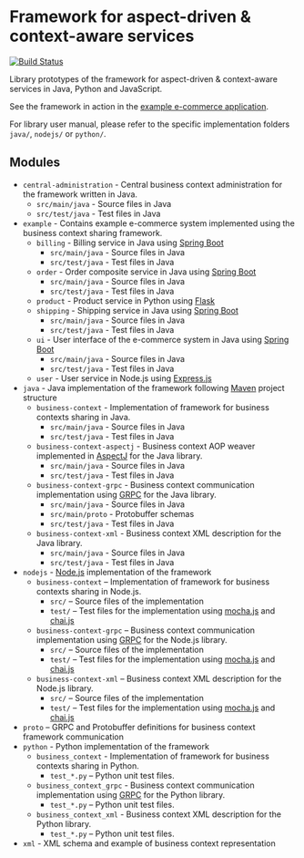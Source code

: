 # Framework for aspect-driven & context-aware services

[![Build Status](https://travis-ci.org/klimesf/diploma-thesis.svg?branch=master)](https://travis-ci.org/klimesf/diploma-thesis)

Library prototypes of the framework for aspect-driven & context-aware services in Java, Python and JavaScript.

See the framework in action in the [example e-commerce application](https://github.com/klimesf/diploma-thesis/tree/master/example).

For library user manual, please refer to the specific implementation folders `java/`, `nodejs/` or `python/`. 

## Modules

- `central-administration` - Central business context administration for the framework written in Java.
  - `src/main/java` - Source files in Java
  - `src/test/java` - Test files in Java
- `example` - Contains example e-commerce system implemented using the business context sharing framework.
  - `billing` - Billing service in Java using [Spring Boot](https://projects.spring.io/spring-boot/)
    - `src/main/java` - Source files in Java
    - `src/test/java` - Test files in Java
  - `order` - Order composite service in Java using [Spring Boot](https://projects.spring.io/spring-boot/)
      - `src/main/java` - Source files in Java
      - `src/test/java` - Test files in Java
  - `product` - Product service in Python using [Flask](http://flask.pocoo.org/)
  - `shipping` - Shipping service in Java using [Spring Boot](https://projects.spring.io/spring-boot/)
      - `src/main/java` - Source files in Java
      - `src/test/java` - Test files in Java
  - `ui` - User interface of the e-commerce system in Java using [Spring Boot](https://projects.spring.io/spring-boot/)
      - `src/main/java` - Source files in Java
      - `src/test/java` - Test files in Java
  - `user` - User service in Node.js using [Express.js](https://expressjs.com/)
- `java` - Java implementation of the framework following [Maven](https://maven.apache.org/) project structure
  - `business-context` - Implementation of framework for business contexts sharing in Java.
    - `src/main/java` - Source files in Java
    - `src/test/java` - Test files in Java
  - `business-context-aspectj` - Business context AOP weaver implemented in [AspectJ](https://www.eclipse.org/aspectj/) for the Java library.
    - `src/main/java` - Source files in Java
    - `src/test/java` - Test files in Java
  - `business-context-grpc` - Business context communication implementation using [GRPC](https://grpc.io/) for the Java library.
    - `src/main/java` - Source files in Java
    - `src/main/proto` - Protobuffer schemas
    - `src/test/java` - Test files in Java
  - `business-context-xml` - Business context XML description for the Java library.
    - `src/main/java` - Source files in Java
    - `src/test/java` - Test files in Java
- `nodejs` - [Node.js](https://nodejs.org/en/) implementation of the framework 
  - `business-context` – Implementation of framework for business contexts sharing in Node.js.
    - `src/` – Source files of the implementation
    - `test/` – Test files for the implementation using [mocha.js](https://mochajs.org/) and [chai.js](http://www.chaijs.com/) 
  - `business-context-grpc` – Business context communication implementation using [GRPC](https://grpc.io/) for the Node.js library.
    - `src/` – Source files of the implementation
    - `test/` – Test files for the implementation using [mocha.js](https://mochajs.org/) and [chai.js](http://www.chaijs.com/) 
  - `business-context-xml` – Business context XML description for the Node.js library.
    - `src/` – Source files of the implementation
    - `test/` – Test files for the implementation using [mocha.js](https://mochajs.org/) and [chai.js](http://www.chaijs.com/) 
- `proto` – GRPC and Protobuffer definitions for business context framework communication
- `python` - Python implementation of the framework
  - `business_context` - Implementation of framework for business contexts sharing in Python.
    - `test_*.py` – Python unit test files.
  - `business_context_grpc` - Business context communication implementation using [GRPC](https://grpc.io/) for the Python library.
    - `test_*.py` – Python unit test files.
  - `business_context_xml` - Business context XML description for the Python library.
    - `test_*.py` – Python unit test files.
- `xml` - XML schema and example of business context representation
